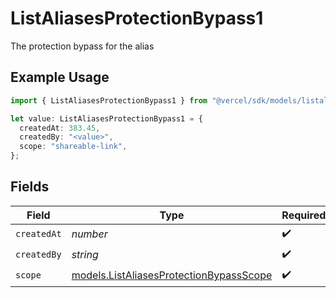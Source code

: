 # ListAliasesProtectionBypass1

The protection bypass for the alias

## Example Usage

```typescript
import { ListAliasesProtectionBypass1 } from "@vercel/sdk/models/listaliasesop.js";

let value: ListAliasesProtectionBypass1 = {
  createdAt: 383.45,
  createdBy: "<value>",
  scope: "shareable-link",
};
```

## Fields

| Field                                                                                    | Type                                                                                     | Required                                                                                 | Description                                                                              |
| ---------------------------------------------------------------------------------------- | ---------------------------------------------------------------------------------------- | ---------------------------------------------------------------------------------------- | ---------------------------------------------------------------------------------------- |
| `createdAt`                                                                              | *number*                                                                                 | :heavy_check_mark:                                                                       | N/A                                                                                      |
| `createdBy`                                                                              | *string*                                                                                 | :heavy_check_mark:                                                                       | N/A                                                                                      |
| `scope`                                                                                  | [models.ListAliasesProtectionBypassScope](../models/listaliasesprotectionbypassscope.md) | :heavy_check_mark:                                                                       | N/A                                                                                      |